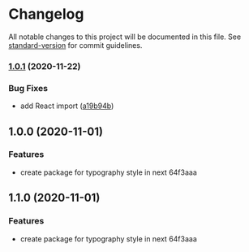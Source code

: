 # Changelog

All notable changes to this project will be documented in this file. See [standard-version](https://github.com/conventional-changelog/standard-version) for commit guidelines.

### [1.0.1](https://github.com/danielkov/next-typography/compare/v1.0.0...v1.0.1) (2020-11-22)


### Bug Fixes

* add React import ([a19b94b](https://github.com/danielkov/next-typography/commit/a19b94b1a3d2d8a9c6171d6a8933d1c8463131da))

## 1.0.0 (2020-11-01)


### Features

* create package for typography style in next 64f3aaa

## 1.1.0 (2020-11-01)


### Features

* create package for typography style in next 64f3aaa
